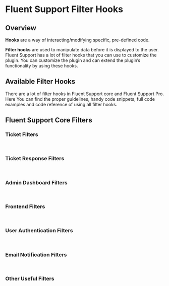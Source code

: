 # Fluent Support Filter Hooks

###

<Badge type="info" text="Fluent Support Core" /> <Badge type="tip" text="Intermediate" />

## Overview

[//]: # (what is hook?)
**Hooks** are a way of interacting/modifying specific, pre-defined code.

**Filter hooks** are used to manipulate data before it is displayed to the user.
Fluent Support has a lot of filter hooks that you can use to customize the plugin.
You can customize the plugin and can extend the plugin’s functionality by using these hooks.

## Available Filter Hooks

There are a lot of filter hooks in Fluent Support core and Fluent Support Pro.
Here You can find the proper guidelines, handy code snippets, full code examples and code reference of using all filter hooks.

## Fluent Support Core Filters

### Ticket Filters
<br />

<!--@include: ./_ticket_filters.md-->

### Ticket Response Filters
<br />

<!--@include: ./_ticket_response_filters.md-->

### Admin Dashboard Filters
<br />

<!--@include: ./_admin_dashboard_filters.md-->

### Frontend Filters
<br />

<!--@include: ./_frontend_filters.md-->

### User Authentication Filters
<br />

<!--@include: ./_user_authentication_filters.md-->

### Email Notification Filters
<br />

<!--@include: ./_email_notification_filters.md-->

### Other Useful Filters
<br />

<!--@include: ./_other_useful_filters.md-->
